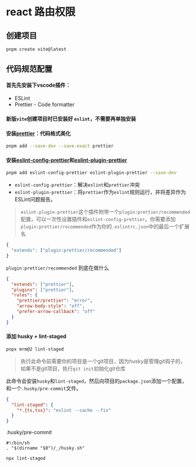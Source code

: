 # react 路由权限

## 创建项目

```bash
pnpm create vite@latest
```

## 代码规范配置

#### 首先先安装下vscode插件：

- ESLint
- Prettier - Code formatter

#### 新版`vite`创建项目时已安装好 `eslint`，不需要再单独安装

#### 安装[prettier](https://www.prettier.cn/)：代码格式美化

```bash
pnpm add --save-dev --save-exact prettier
```

#### 安装[eslint-config-prettier](https://github.com/prettier/eslint-config-prettier)和[eslint-plugin-prettier](https://github.com/prettier/eslint-plugin-prettier)

```bash
pnpm add eslint-config-prettier eslint-plugin-prettier --save-dev
```

- `eslint-config-prettier`：解决`eslint`和`prettier`冲突
- `eslint-plugin-prettier`：将`prettier`作为`eslint`规则运行，并将差异作为ESLint问题报告。
> `eslint-plugin-prettier`这个插件附带一个`plugin:prettier/recommended`配置，可以一次性设置插件和`eslint-config-prettier`。你需要添加`plugin:prettier/recommended`作为你的`.eslintrc.json`中的最后一个扩展名

```js
{
  "extends": ["plugin:prettier/recommended"]
}
```

`plugin:prettier/recommended` 到底在做什么

```json
{
  "extends": ["prettier"],
  "plugins": ["prettier"],
  "rules": {
    "prettier/prettier": "error",
    "arrow-body-style": "off",
    "prefer-arrow-callback": "off"
  }
}
```

#### 添加 husky + lint-staged

```bash
pnpx mrm@2 lint-staged
```
> 执行此命令前需要你的项目是一个git项目，因为husky是管理git钩子的，如果不是git项目，执行`git init`初始化git仓库

此命令会安装`husky`和`lint-staged`，然后向项目的`package.json`添加一个配置，和一个`.husky/pre-commit`文件。

```json
{
  "lint-staged": {
    "*.{ts,tsx}": "eslint --cache --fix"
  }
}
```
.husky/pre-commit
```shell
#!/bin/sh
. "$(dirname "$0")/_/husky.sh"

npx lint-staged
```
